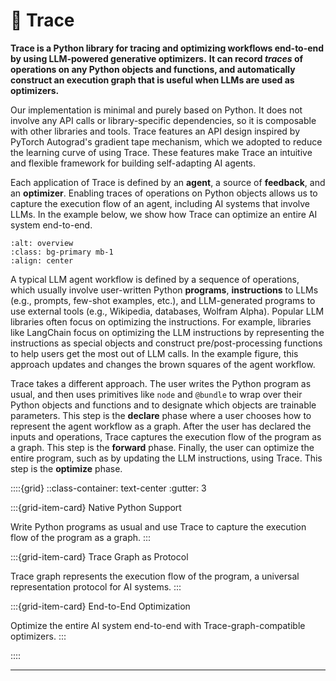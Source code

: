 # 🎯 Trace

**Trace is a Python library for tracing and optimizing workflows end-to-end by using LLM-powered generative optimizers.**
**It can record *traces* of operations on any Python objects and functions, and automatically construct an execution graph that is useful when LLMs are used as optimizers.**

Our implementation is minimal and purely based on Python. It does not involve any API calls or library-specific dependencies, so it is composable with other libraries and tools. 
Trace features an API design inspired by PyTorch Autograd's gradient tape mechanism, which we adopted to reduce the learning curve of using Trace. 
These features make Trace an intuitive and flexible framework for building self-adapting AI agents.

Each application of Trace is defined by an **agent**, a source of **feedback**, and an **optimizer**.
Enabling traces of operations on Python objects allows us to capture the execution flow of an agent, including AI systems that involve LLMs.
In the example below, we show how Trace can optimize an entire AI system end-to-end.

```{image} images/agent_workflow.png
:alt: overview
:class: bg-primary mb-1
:align: center
```

A typical LLM agent workflow is defined by a sequence of operations, which usually involve user-written Python **programs**, **instructions** to LLMs (e.g.,
prompts, few-shot examples, etc.), and LLM-generated programs to use external tools (e.g., Wikipedia, databases, Wolfram Alpha). Popular LLM libraries often focus on optimizing the instructions.
For example, libraries like LangChain focus on optimizing the LLM instructions by representing the instructions as special objects
and construct pre/post-processing functions to help users get the most out of LLM calls. In the example figure, this approach updates
and changes the brown squares of the agent workflow.

Trace takes a different approach.
The user writes the Python program as usual, and then uses primitives like `node` and `@bundle` to wrap over their Python objects and functions and to designate which objects are trainable parameters.
This step is the **declare** phase where a user chooses how to represent the agent workflow as a graph.
After the user has declared the inputs and operations, Trace captures the execution flow of the program as a graph. This step is the **forward** phase.
Finally, the user can optimize the entire program, such as by updating the LLM instructions, using Trace. This step is the **optimize** phase.


::::{grid}
::class-container: text-center :gutter: 3

:::{grid-item-card} Native Python Support

Write Python programs as usual and use Trace to capture the execution flow of the program as a graph.
:::

:::{grid-item-card} Trace Graph as Protocol

Trace graph represents the execution flow of the program, a universal representation protocol for AI systems.
:::

:::{grid-item-card} End-to-End Optimization

Optimize the entire AI system end-to-end with Trace-graph-compatible optimizers.
:::

::::



----


<!-- ```{tableofcontents}
``` -->
